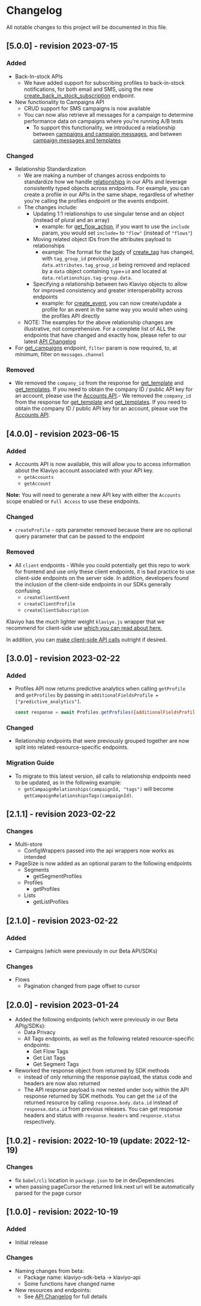 # Changelog
All notable changes to this project will be documented in this file.

## [5.0.0] - revision 2023-07-15
### Added
- Back-In-stock APIs
  - We have added support for subscribing profiles to back-in-stock notifications, for both email and SMS, using the new [create_back_in_stock_subscription](./README.md#create-back-in-stock-subscription) endpoint.  
- New functionality to Campaigns API
  - CRUD support for SMS campaigns is now available
  - You can now also retrieve all messages for a campaign to determine performance data on campaigns where you're running A/B tests
    - To support this functionality, we introduced a relationship between [campaigns and campaign messages](./README.md#get-campaign-relationships-campaign-messages), and between [campaign messages and templates](./README.md#get-campaign-message-relationships-template)


### Changed
- Relationship Standardization
  - We are making a number of changes across endpoints to standardize how we handle [relationships](https://developers.klaviyo.com/en/docs/relationships_) in our APIs and leverage consistently typed objects across endpoints. For example, you can create a profile in our APIs in the same shape, regardless of whether you're calling the profiles endpoint or the events endpoint.
  - The changes include:
    - Updating 1:1 relationships to use singular tense and an object (instead of plural and an array) 
      - example: for [get_flow_action](./README.md#get-flow-action), if you want to use the `include` param, you would set `include=` to `"flow"` (instead of `"flows"`)
    - Moving related object IDs from the attributes payload to relationships
      - example: The format for the [body](https://developers.klaviyo.com/en/reference/create_tag) of [create_tag](./README.md#create-tag) has changed, with `tag_group_id` previously at `data.attributes.tag_group_id` being removed and replaced by a `data` object containing `type`+`id` and located at `data.relationships.tag-group.data`.
    - Specifying a relationship between two Klaviyo objects to allow for improved consistency and greater interoperability across endpoints 
      - example: for [create_event](./README.md#create-event), you can now create/update a profile for an event in the same way you would when using the profiles API directly
  - NOTE: The examples for the above relationship changes are illustrative, not comprehensive. For a complete list of ALL the endpoints that have changed and exactly how, please refer to our latest [API Changelog](https://developers.klaviyo.com/en/docs/changelog_#revision-2023-07-15)
- For [get_campaigns](./README.md#get-campaigns) endpoint, `filter` param is now required, to, at minimum, filter on `messages.channel`


### Removed
- We removed the `company_id` from the response for [get_template](./README.md#get-template) and [get_templates](./README.md#get-templates). If you need to obtain the company ID / public API key for an account, please use the [Accounts API](./README.md#accounts).- We removed the `company_id` from the response for [get_template](./README.md#get-template) and [get_templates](./README.md#get-templates). If you need to obtain the company ID / public API key for an account, please use the [Accounts API](./README.md#accounts).

## [4.0.0] - revision 2023-06-15
### Added
- Accounts API is now available, this will allow you to access information about the Klaviyo account associated with your API key.
  - `getAccounts`
  - `getAccount`
  
**Note:** You will need to generate a new API key with either the `Accounts` scope enabled or `Full Access` to use these endpoints.

### Changed
- `createProfile` - opts parameter removed because there are no optional query parameter that can be passed to the endpoint

### Removed
- All `client` endpoints - While you could potentially get this repo to work for frontend and use only these client endpoints, it is bad practice to use client-side endpoints on the server side. In addition, developers found the inclusion of the client-side endpoints in our SDKs generally confusing.
  - `createClientEvent`
  - `createClientProfile`
  - `createClientSubscription`

Klaviyo has the much lighter weight `klaviyo.js` wrapper that we recommend for client-side use [which you can read about here.](https://developers.klaviyo.com/en/docs/introduction_to_the_klaviyo_object)

In addition, you can [make client-side API calls](https://developers.klaviyo.com/en/reference/create_client_event) outright if desired.

## [3.0.0] - revision 2023-02-22
### Added
- Profiles API now returns predictive analytics when calling `getProfile` and `getProfiles` by passing in `additionalFieldsProfile = ["predictive_analytics"]`.

  ```javascript
  const response = await Profiles.getProfiles({additionalFieldsProfile: ["predictive_analytics"]})
  ```

### Changed
- Relationship endpoints that were previously grouped together are now split into related-resource-specific endpoints.

### Migration Guide
- To migrate to this latest version, all calls to relationship endpoints need to be updated, as in the following example:
  - `getCampaignRelationships(campaignId, "tags")` will become `getCampaignRelationshipsTags(campaignId)`.

## [2.1.1] - revision 2023-02-22
### Changes 
- Multi-store
  - ConfigWrappers passed into the api wrappers now works as intended
- PageSize is now added as an optional param to the following endpoints
  - Segments
    - getSegmentProfiles
  - Profiles
    - getProfiles
  - Lists
    - getListProfiles

## [2.1.0] - revision 2023-02-22

### Added
- Campaigns (which were previously in our Beta API/SDKs)

### Changes
- Flows
    - Pagination changed from page offset to cursor

## [2.0.0] - revision 2023-01-24

- Added the following endpoints (which were previously in our Beta APIg/SDKs):
  - Data Privacy
  - All Tags endpoints, as well as the following related resource-specific endpoints:
    - Get Flow Tags
    - Get List Tags
    - Get Segment Tags
- Reworked the response object from returned by SDK methods
  - instead of only returning the response payload, the status code and headers are now also returned
  - The API response payload is now nested under `body` within the API response returned by SDK methods. You can get the `id` of the returned resource by calling `response.body.data.id` instead of `response.data.id` from previous releases. You can get response headers and status with `response.headers` and `response.status` respectively.

## [1.0.2] - revision: 2022-10-19 (update: 2022-12-19)

### Changes
- fix `babel/cli` location in `package.json` to be in devDependencies
- when passing pageCursor the returned link.next url will be automatically parsed for the page cursor

## [1.0.0] - revision: 2022-10-19

### Added
- Initial release

### Changes
- Naming changes from beta:
    - Package name: klaviyo-sdk-beta → klaviyo-api
    - Some functions have changed name
- New resources and endpoints: 
    - See [API Changelog](https://developers.klaviyo.com/en/docs/changelog_) for full details